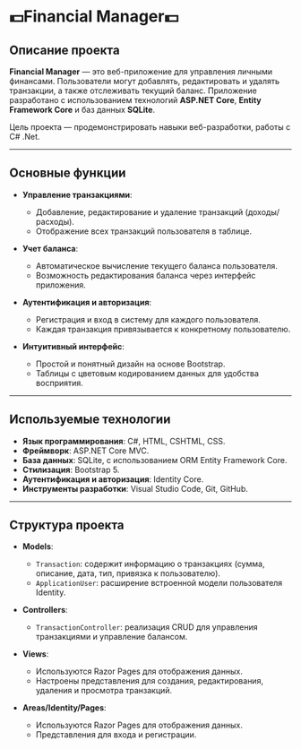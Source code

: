# 💵Financial Manager💵

## Описание проекта

**Financial Manager** — это веб-приложение для управления личными финансами. Пользователи могут добавлять, редактировать и удалять транзакции, а также отслеживать текущий баланс. Приложение разработано с использованием технологий **ASP.NET Core**, **Entity Framework Core** и баз данных **SQLite**. 

Цель проекта — продемонстрировать навыки веб-разработки, работы с C# .Net.

---

## Основные функции

- **Управление транзакциями**:
  - Добавление, редактирование и удаление транзакций (доходы/расходы).
  - Отображение всех транзакций пользователя в таблице.
  
- **Учет баланса**:
  - Автоматическое вычисление текущего баланса пользователя.
  - Возможность редактирования баланса через интерфейс приложения.

- **Аутентификация и авторизация**:
  - Регистрация и вход в систему для каждого пользователя.
  - Каждая транзакция привязывается к конкретному пользователю.

- **Интуитивный интерфейс**:
  - Простой и понятный дизайн на основе Bootstrap.
  - Таблицы с цветовым кодированием данных для удобства восприятия.

---

## Используемые технологии

- **Язык программирования**: C#, HTML, CSHTML, CSS.
- **Фреймворк**: ASP.NET Core MVC.
- **База данных**: SQLite, с использованием ORM Entity Framework Core.
- **Стилизация**: Bootstrap 5.
- **Аутентификация и авторизация**: Identity Core.
- **Инструменты разработки**: Visual Studio Code, Git, GitHub.
  
---

## Структура проекта

- **Models**:
  - `Transaction`: содержит информацию о транзакциях (сумма, описание, дата, тип, привязка к пользователю).
  - `ApplicationUser`: расширение встроенной модели пользователя Identity.

- **Controllers**:
  - `TransactionController`: реализация CRUD для управления транзакциями и управление балансом.

- **Views**:
  - Используются Razor Pages для отображения данных.
  - Настроены представления для создания, редактирования, удаления и просмотра транзакций.

- **Areas/Identity/Pages**:
  - Используются Razor Pages для отображения данных.
  - Представления для входа и регистрации.
  
